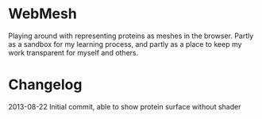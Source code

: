 WebMesh
=======

Playing around with representing proteins as meshes in the browser.
Partly as a sandbox for my learning process, and partly as a place to
keep my work transparent for myself and others.



Changelog
========

2013-08-22 
Initial commit, able to show protein surface without shader
